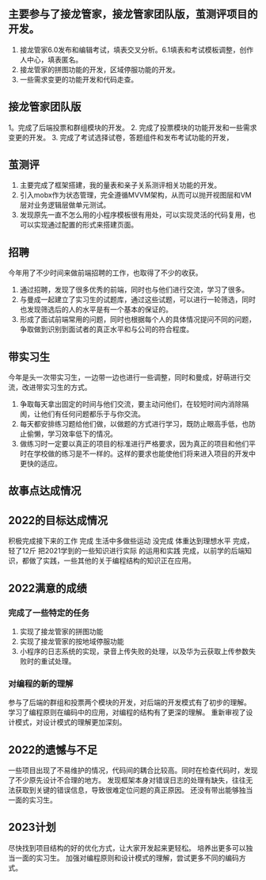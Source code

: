 ## 主要参与了接龙管家，接龙管家团队版，茧测评项目的开发。
1. 接龙管家6.0发布和编辑考试，填表交叉分析。6.1填表和考试模板调整，创作人中心，填表匿名。
2. 接龙管家的拼图功能的开发，区域停服功能的开发。
3. 一些需求变更的功能开发和代码走查。

## 接龙管家团队版
1。完成了后端投票和群组模块的开发。
2. 完成了投票模块的功能开发和一些需求变更的开发。
3. 完成了考试选择试卷，答题组件和发布考试功能的开发，

## 茧测评
1. 主要完成了框架搭建，我的量表和亲子关系测评相关功能的开发。
2. 引入mobx作为状态管理，完全遵循MVVM架构，从而可以抛开视图层和VM层对业务逻辑层做单元测试。
3. 发现原先一直不怎么用的小程序模板很有用处，可以实现灵活的代码复用，也可以实现通过配置的形式来搭建页面。

## 招聘
今年用了不少时间来做前端招聘的工作，也取得了不少的收获。
1. 通过招聘，发现了很多优秀的前端，同时也与他们进行交流，学习了很多。
2. 与曼成一起建立了实习生的试题库，通过这些试题，可以进行一轮筛选，同时也发现筛选后的人的水平是有一个基本的保证的。
3. 形成了面试前端常用的问题，同时也根据每个人的具体情况提问不同的问题，争取做到识别到面试者的真正水平和与公司的符合程度。

## 带实习生
今年是头一次带实习生，一边带一边也进行一些调整，同时和曼成，好萌进行交流，改进带实习生的方式。
1. 争取每天拿出固定的时间与他们交流，要主动问他们，在较短时间内消除隔阂，让他们有任何问题都乐于与你交流。
2. 每天都安排练习题给他们做，以做题的方式进行学习，既防止眼高手低，也防止偷懒，学习效率低下的情况。
3. 做练习时一定要以真正的项目的标准进行严格要求，因为真正的项目和他们平时在学校做的练习是不一样的。这样的要求也能使他们将来进入项目的开发中更快的适应。

## 故事点达成情况

## 2022的目标达成情况
积极完成接下来的工作 完成
生活中多做些运动 没完成
体重达到理想水平 完成，轻了12斤
把2021学到的一些知识进行实际 的运用和实践 完成，以前学的后端知识，都做了实践，一些其他的关于编程结构的知识正在应用。

## 2022满意的成绩
### 完成了一些特定的任务
1. 实现了接龙管家的拼图功能
2. 实现了接龙管家的按地域停服功能
3. 小程序的日志系统的实现，录音上传失败的处理，以及华为云获取上传参数失败时的重试处理。

### 对编程的新的理解
参与了后端的群组和投票两个模块的开发，对后端的开发模式有了初步的理解。
学习了编程原则在编码中的应用，对编程的结构有了更深的理解。
重新审视了设计模式，对设计模式的理解更加深刻。

## 2022的遗憾与不足
一些项目出现了不易维护的情况，代码间的耦合比较高。同时在检查代码时，发现了不少原先设计不合理的地方。
发现框架本身对错误日志的处理有缺失，往往无法获取到关键的错误信息，导致很难定位问题的真正原因。
还没有带出能够独当一面的实习生。

## 2023计划
尽快找到项目结构的好的优化方式，让大家开发起来更轻松。
培养出更多可以独当一面的实习生。
加强对编程原则和设计模式的理解，尝试更多不同的编码方式。

